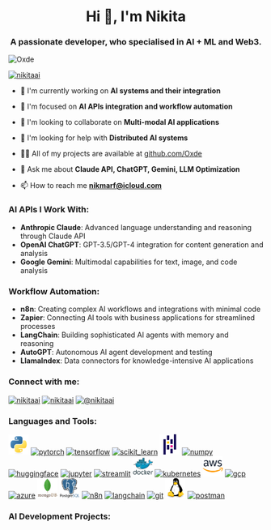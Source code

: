 <h1 align="center">Hi 👋, I'm Nikita</h1>
<h3 align="center">A passionate developer, who specialised in AI + ML and Web3. </h3>

<p align="left"> <img src="https://komarev.com/ghpvc/?username=Oxde&label=Profile%20views&color=0e75b6&style=flat" alt="Oxde" /> </p>

<p align="left"> <a href="https://twitter.com/nikitaai" target="blank"><img src="https://img.shields.io/twitter/follow/nikitaai?logo=twitter&style=for-the-badge" alt="nikitaai" /></a> </p>

- 🔭 I'm currently working on **AI systems and their integration**

- 🌱 I'm focused on **AI APIs integration and workflow automation**

- 👯 I'm looking to collaborate on **Multi-modal AI applications**

- 🤝 I'm looking for help with **Distributed AI systems**

- 👨‍💻 All of my projects are available at [github.com/Oxde](github.com/Oxde)

- 💬 Ask me about **Claude API, ChatGPT, Gemini, LLM Optimization**

- 📫 How to reach me **nikmarf@icloud.com**

<h3 align="left">AI APIs I Work With:</h3>

- **Anthropic Claude**: Advanced language understanding and reasoning through Claude API
- **OpenAI ChatGPT**: GPT-3.5/GPT-4 integration for content generation and analysis
- **Google Gemini**: Multimodal capabilities for text, image, and code analysis

<h3 align="left">Workflow Automation:</h3>

- **n8n**: Creating complex AI workflows and integrations with minimal code
- **Zapier**: Connecting AI tools with business applications for streamlined processes
- **LangChain**: Building sophisticated AI agents with memory and reasoning
- **AutoGPT**: Autonomous AI agent development and testing
- **LlamaIndex**: Data connectors for knowledge-intensive AI applications

<h3 align="left">Connect with me:</h3>
<p align="left">
<a href="https://twitter.com/nikitaai" target="blank"><img align="center" src="https://raw.githubusercontent.com/rahuldkjain/github-profile-readme-generator/master/src/images/icons/Social/twitter.svg" alt="nikitaai" height="30" width="40" /></a>
<a href="https://linkedin.com/in/nikitaai" target="blank"><img align="center" src="https://raw.githubusercontent.com/rahuldkjain/github-profile-readme-generator/master/src/images/icons/Social/linked-in-alt.svg" alt="nikitaai" height="30" width="40" /></a>
<a href="https://medium.com/@nikitaai" target="blank"><img align="center" src="https://raw.githubusercontent.com/rahuldkjain/github-profile-readme-generator/master/src/images/icons/Social/medium.svg" alt="@nikitaai" height="30" width="40" /></a>
</p>

<h3 align="left">Languages and Tools:</h3>
<p align="left">
<a href="https://www.python.org" target="_blank" rel="noreferrer"><img src="https://raw.githubusercontent.com/devicons/devicon/master/icons/python/python-original.svg" alt="python" width="40" height="40"/></a>
<a href="https://pytorch.org/" target="_blank" rel="noreferrer"><img src="https://www.vectorlogo.zone/logos/pytorch/pytorch-icon.svg" alt="pytorch" width="40" height="40"/></a>
<a href="https://tensorflow.org/" target="_blank" rel="noreferrer"><img src="https://www.vectorlogo.zone/logos/tensorflow/tensorflow-icon.svg" alt="tensorflow" width="40" height="40"/></a>
<a href="https://scikit-learn.org/" target="_blank" rel="noreferrer"><img src="https://upload.wikimedia.org/wikipedia/commons/0/05/Scikit_learn_logo_small.svg" alt="scikit_learn" width="40" height="40"/></a>
<a href="https://pandas.pydata.org/" target="_blank" rel="noreferrer"><img src="https://raw.githubusercontent.com/devicons/devicon/2ae2a900d2f041da66e950e4d48052658d850630/icons/pandas/pandas-original.svg" alt="pandas" width="40" height="40"/></a>
<a href="https://numpy.org/" target="_blank" rel="noreferrer"><img src="https://www.vectorlogo.zone/logos/numpy/numpy-icon.svg" alt="numpy" width="40" height="40"/></a>
<a href="https://huggingface.co/" target="_blank" rel="noreferrer"><img src="https://huggingface.co/favicon.ico" alt="huggingface" width="40" height="40"/></a>
<a href="https://jupyter.org/" target="_blank" rel="noreferrer"><img src="https://www.vectorlogo.zone/logos/jupyter/jupyter-icon.svg" alt="jupyter" width="40" height="40"/></a>
<a href="https://streamlit.io/" target="_blank" rel="noreferrer"><img src="https://streamlit.io/images/brand/streamlit-mark-color.svg" alt="streamlit" width="40" height="40"/></a>
<a href="https://www.docker.com/" target="_blank" rel="noreferrer"><img src="https://raw.githubusercontent.com/devicons/devicon/master/icons/docker/docker-original-wordmark.svg" alt="docker" width="40" height="40"/></a>
<a href="https://kubernetes.io" target="_blank" rel="noreferrer"><img src="https://www.vectorlogo.zone/logos/kubernetes/kubernetes-icon.svg" alt="kubernetes" width="40" height="40"/></a>
<a href="https://aws.amazon.com" target="_blank" rel="noreferrer"><img src="https://raw.githubusercontent.com/devicons/devicon/master/icons/amazonwebservices/amazonwebservices-original-wordmark.svg" alt="aws" width="40" height="40"/></a>
<a href="https://cloud.google.com" target="_blank" rel="noreferrer"><img src="https://www.vectorlogo.zone/logos/google_cloud/google_cloud-icon.svg" alt="gcp" width="40" height="40"/></a>
<a href="https://azure.microsoft.com/" target="_blank" rel="noreferrer"><img src="https://www.vectorlogo.zone/logos/microsoft_azure/microsoft_azure-icon.svg" alt="azure" width="40" height="40"/></a>
<a href="https://www.mongodb.com/" target="_blank" rel="noreferrer"><img src="https://raw.githubusercontent.com/devicons/devicon/master/icons/mongodb/mongodb-original-wordmark.svg" alt="mongodb" width="40" height="40"/></a>
<a href="https://www.postgresql.org" target="_blank" rel="noreferrer"><img src="https://raw.githubusercontent.com/devicons/devicon/master/icons/postgresql/postgresql-original-wordmark.svg" alt="postgresql" width="40" height="40"/></a>
<a href="https://www.n8n.io/" target="_blank" rel="noreferrer"><img src="https://avatars.githubusercontent.com/u/45487711" alt="n8n" width="40" height="40"/></a>
<a href="https://langchain.com/" target="_blank" rel="noreferrer"><img src="https://avatars.githubusercontent.com/u/126733545" alt="langchain" width="40" height="40"/></a>
<a href="https://git-scm.com/" target="_blank" rel="noreferrer"><img src="https://www.vectorlogo.zone/logos/git-scm/git-scm-icon.svg" alt="git" width="40" height="40"/></a>
<a href="https://www.linux.org/" target="_blank" rel="noreferrer"><img src="https://raw.githubusercontent.com/devicons/devicon/master/icons/linux/linux-original.svg" alt="linux" width="40" height="40"/></a>
<a href="https://postman.com" target="_blank" rel="noreferrer"><img src="https://www.vectorlogo.zone/logos/getpostman/getpostman-icon.svg" alt="postman" width="40" height="40"/></a>
</p>

<h3 align="left">AI Development Projects:</h3>
